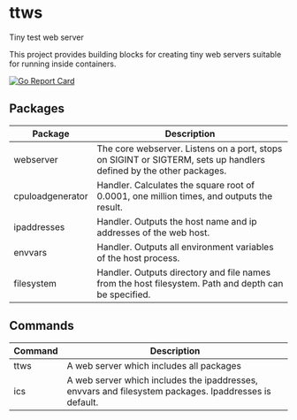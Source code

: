 # ttws
Tiny test web server 

This project provides building blocks for creating tiny web servers suitable for running inside containers.

[![Go Report Card](https://goreportcard.com/badge/github.com/rajch/ttws)](https://goreportcard.com/report/github.com/rajch/ttws)


## Packages

|Package|Description|
|-------|-----------|
|webserver|The core webserver. Listens on a port, stops on SIGINT or SIGTERM, sets up handlers defined by the other packages.|
|cpuloadgenerator|Handler. Calculates the square root of 0.0001, one million times, and outputs the result.|
|ipaddresses|Handler. Outputs the host name and ip addresses of the web host.|
|envvars|Handler. Outputs all environment variables of the host process.|
|filesystem|Handler. Outputs directory and file names from the host filesystem. Path and depth can be specified.|


## Commands

|Command|Description|
|---|---|
|ttws|A web server which includes all packages|
|ics|A web server which includes the ipaddresses, envvars and filesystem packages. Ipaddresses is default.|


